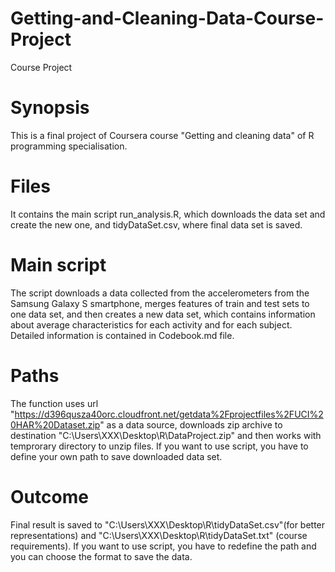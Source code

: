 # Getting-and-Cleaning-Data-Course-Project
Course Project

# Synopsis

This is a final project of Coursera course "Getting and cleaning data" of R programming specialisation.

# Files

It contains the main script run_analysis.R, which downloads the data set and create the new one, and tidyDataSet.csv, where final data set is saved. 

# Main script

The script downloads a data collected from the accelerometers from the Samsung Galaxy S smartphone, merges features of train and test sets to  one data set, and then creates a new data set, which contains information about average characteristics for each activity and for each subject. Detailed information is contained in Codebook.md file.

# Paths

The function uses url "https://d396qusza40orc.cloudfront.net/getdata%2Fprojectfiles%2FUCI%20HAR%20Dataset.zip" as a data source, downloads zip archive to destination "C:\\Users\\XXX\\Desktop\\R\\DataProject.zip" and then works with temprorary directory to unzip files. If you want to use script, you have to define your own path to save downloaded data set. 

# Outcome
Final result is saved to "C:\\Users\\XXX\\Desktop\\R\\tidyDataSet.csv"(for better representations) and "C:\\Users\\XXX\\Desktop\\R\\tidyDataSet.txt" (course requirements). If you want to use script, you have to redefine the path and you can choose the format to save the data.
